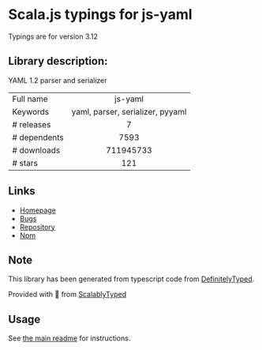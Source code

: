 
# Scala.js typings for js-yaml

Typings are for version 3.12

## Library description:
YAML 1.2 parser and serializer

|                    |                 |
| ------------------ | :-------------: |
| Full name          | js-yaml |
| Keywords           | yaml, parser, serializer, pyyaml |
| # releases         | 7 |
| # dependents       | 7593 |
| # downloads        | 711945733 |
| # stars            | 121 |

## Links
- [Homepage](https://github.com/nodeca/js-yaml)
- [Bugs](https://github.com/nodeca/js-yaml/issues)
- [Repository](https://github.com/nodeca/js-yaml)
- [Npm](https://www.npmjs.com/package/js-yaml)
    


## Note
This library has been generated from typescript code from [DefinitelyTyped](https://definitelytyped.org).

Provided with :purple_heart: from [ScalablyTyped](https://github.com/oyvindberg/ScalablyTyped)

## Usage
See [the main readme](../../readme.md) for instructions.


